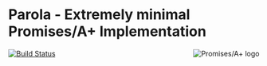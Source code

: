 
# Parola - Extremely minimal Promises/A+ Implementation

<a href="https://promisesaplus.com/">
  <img src="https://promisesaplus.com/assets/logo-small.png" alt="Promises/A+ logo"
title="Promises/A+ 1.0 compliant" align="right" />
</a>

[![Build Status](https://travis-ci.org/thriqon/parola.svg?branch=master)](https://travis-ci.org/thriqon/parola)



